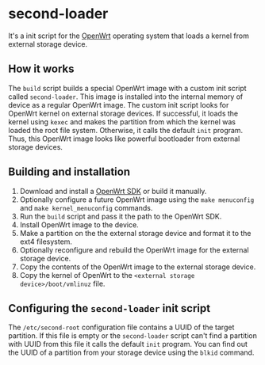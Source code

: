 # second-loader

It's a init script for the [OpenWrt](https://openwrt.org/) operating system that loads a kernel from external storage
device.

## How it works

The `build` script builds a special OpenWrt image with a custom init script called `second-loader`.
This image is installed into the internal memory of device as a regular OpenWrt image.
The custom init script looks for OpenWrt kernel on external storage devices.
If successful, it loads the kernel using `kexec` and makes the partition from which the kernel was loaded the root file
system.
Otherwise, it calls the default `init` program.
Thus, this OpenWrt image looks like powerful bootloader from external storage devices.

## Building and installation

1. Download and install a [OpenWrt SDK](https://openwrt.org/docs/guide-developer/using_the_sdk) or build it manually.
2. Optionally configure a future OpenWrt image using the `make menuconfig` and `make kernel_menuconfig` commands.
3. Run the `build` script and pass it the path to the OpenWrt SDK.
4. Install OpenWrt image to the device.
5. Make a partition on the the external storage device and format it to the ext4 filesystem.
6. Optionally reconfigure and rebuild the OpenWrt image for the external storage device.
7. Copy the contents of the OpenWrt image to the external storage device.
8. Copy the kernel of OpenWrt to the `<external storage device>/boot/vmlinuz` file.

## Configuring the `second-loader` init script

The `/etc/second-root` configuration file contains a UUID of the target partition.
If this file is empty or the `second-loader` script can't find a partition with UUID from this file
it calls the default `init` program.
You can find out the UUID of a partition from your storage device using the `blkid` command.
